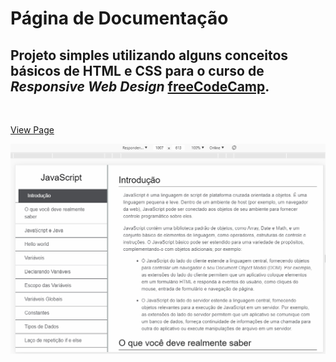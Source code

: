 # Página de Documentação

## Projeto simples utilizando alguns conceitos básicos de HTML e CSS para o curso de *Responsive Web Design* [freeCodeCamp](www.freecodecamp.com.br).
</br>

[View Page](https://codepen.io/manoelgeraldo/full/jOVELgb)

![](https://github.com/manoelgeraldo/freeCodeCamp-ResponsiveWebDesign/blob/main/Documentation-Page/github/documentation-page.gif)